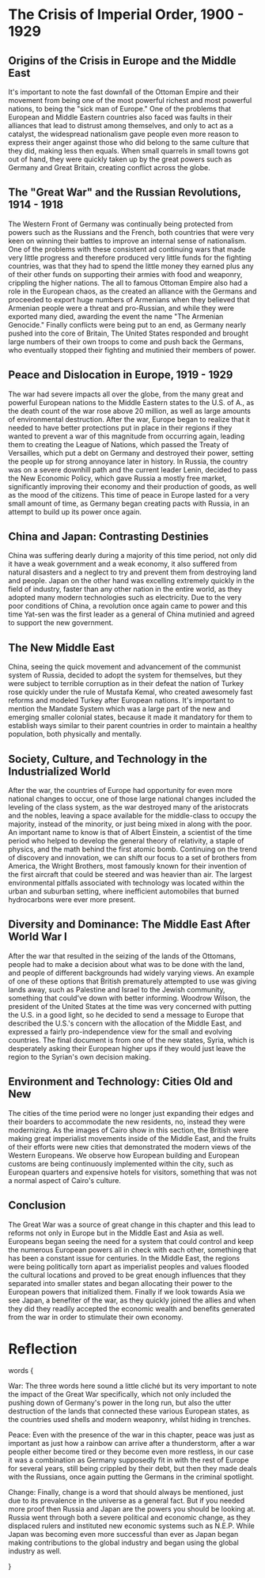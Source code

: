 # The Crisis of Imperial Order, 1900 - 1929

## Origins of the Crisis in Europe and the Middle East

It's important to note the fast downfall of the Ottoman Empire and their movement from being one of the most powerful richest and most powerful nations, to being the "sick man of Europe." One of the problems that European and Middle Eastern countries also faced was faults in their alliances that lead to distrust among themselves, and only to act as a catalyst, the widespread nationalism gave people even more reason to express their anger against those who did belong to the same culture that they did, making less then equals. When small quarrels in small towns got out of hand, they were quickly taken up by the great powers such as Germany and Great Britain, creating conflict across the globe.

## The "Great War" and the Russian Revolutions, 1914 - 1918

The Western Front of Germany was continually being protected from powers such as the Russians and the French, both countries that were very keen on winning their battles to improve an internal sense of nationalism. One of the problems with these consistent ad continuing wars that made very little progress and therefore produced very little funds for the fighting countries, was that they had to spend the little money they earned plus any of their other funds on supporting their armies with food and weaponry, crippling the higher nations. The all to famous Ottoman Empire also had a role in the European chaos, as the created an alliance with the Germans and proceeded to export huge numbers of Armenians when they believed that Armenian people were a threat and pro-Russian, and while they were exported many died, awarding the event the name "The Armenian Genocide." Finally conflicts were being put to an end, as Germany nearly pushed into the core of Britain, The United States responded and brought large numbers of their own troops to come and push back the Germans, who eventually stopped their fighting and mutinied their members of power.

## Peace and Dislocation in Europe, 1919 - 1929

The war had severe impacts all over the globe, from the many great and powerful European nations to the Middle Eastern states to the U.S. of A., as the death count of the war rose above 20 million, as well as large amounts of environmental destruction. After the war, Europe began to realize that it needed to have better protections put in place in their regions if they wanted to prevent a war of this magnitude from occurring again, leading them to creating the League of Nations, which passed the Treaty of Versailles, which put a debt on Germany and destroyed their power, setting the people up for strong annoyance later in history. In Russia, the country was on a severe downhill path and the current leader Lenin, decided to pass the New Economic Policy, which gave Russia a mostly free market, significantly improving their economy and their production of goods, as well as the mood of the citizens. This time of peace in Europe lasted for a very small amount of time, as Germany began creating pacts with Russia, in an attempt to build up its power once again.

## China and Japan: Contrasting Destinies

China was suffering dearly during a majority of this time period, not only did it have a weak government and a weak economy, it also suffered from natural disasters and a neglect to try and prevent them from destroying land and people. Japan on the other hand was excelling extremely quickly in the field of industry, faster than any other nation in the entire world, as they adopted many modern technologies such as electricity. Due to the very poor conditions of China, a revolution once again came to power and this time Yat-sen was the first leader as a general of China mutinied and agreed to support the new government.

## The New Middle East

China, seeing the quick movement and advancement of the communist system of Russia, decided to adopt the system for themselves, but they were subject to terrible corruption as in their defeat the nation of Turkey rose quickly under the rule of Mustafa Kemal, who created awesomely fast reforms and modeled Turkey after European nations. It's important to mention the Mandate System which was a large part of the new and emerging smaller colonial states, because it made it mandatory for them to establish ways similar to their parent countries in order to maintain a healthy population, both physically and mentally.

## Society, Culture, and Technology in the Industrialized World

After the war, the countries of Europe had opportunity for even more national changes to occur, one of those large national changes included the leveling of the class system, as the war destroyed many of the aristocrats and the nobles, leaving a space available for the middle-class to occupy the majority, instead of the minority, or just being mixed in along with the poor. An important name to know is that of Albert Einstein, a scientist of the time period who helped to develop the general theory of relativity, a staple of physics, and the math behind the first atomic bomb. Continuing on the trend of discovery and innovation, we can shift our focus to a set of brothers from America, the Wright Brothers, most famously known for their invention of the first aircraft that could be steered and was heavier than air. The largest environmental pitfalls associated with technology was located within the urban and suburban setting, where inefficient automobiles that burned hydrocarbons were ever more present.

## Diversity and Dominance: The Middle East After World War I

After the war that resulted in the seizing of the lands of the Ottomans, people had to make a decision about what was to be done with the land, and people of different backgrounds had widely varying views. An example of one of these options that British prematurely attempted to use was giving lands away, such as Palestine and Israel to the Jewish community, something that could've down with better informing. Woodrow Wilson, the president of the United States at the time was very concerned with putting the U.S. in a good light, so he decided to send a message to Europe that described the U.S.'s concern with the allocation of the Middle East, and expressed a fairly pro-independence view for the small and evolving countries. The final document is from one of the new states, Syria, which is desperately asking their European higher ups if they would just leave the region to the Syrian's own decision making.

## Environment and Technology: Cities Old and New

The cities of the time period were no longer just expanding their edges and their boarders to accommodate the new residents, no, instead they were modernizing. As the images of Cairo show in this section, the British were making great imperialist movements inside of the Middle East, and the fruits of their efforts were new cities that demonstrated the modern views of the Western Europeans. We observe how European building and European customs are being continuously implemented within the city, such as European quarters and expensive hotels for visitors, something that was not a normal aspect of Cairo's culture.

## Conclusion

The Great War was a source of great change in this chapter and this lead to reforms not only in Europe but in the Middle East and Asia as well. Europeans began seeing the need for a system that could control and keep the numerous European powers all in check with each other, something that has been a constant issue for centuries. In the Middle East, the regions were being politically torn apart as imperialist peoples and values flooded the cultural locations and proved to be great enough influences that they separated into smaller states and began allocating their power to the European powers that initialized them. Finally if we look towards Asia we see Japan, a benefiter of the war, as they quickly joined the allies and when they did they readily accepted the economic wealth and benefits generated from the war in order to stimulate their own economy.

# Reflection

words {

War: The three words here sound a little cliché but its very important to note the impact of the Great War specifically, which not only included the pushing down of Germany's power in the long run, but also the utter destruction of the lands that connected these various European states, as the countries used shells and modern weaponry, whilst hiding in trenches.

Peace: Even with the presence of the war in this chapter, peace was just as important as just how a rainbow can arrive after a thunderstorm, after a war people either become tired or they become even more restless, in our case it was a combination as Germany supposedly fit in with the rest of Europe for several years, still being crippled by their debt, but then they made deals with the Russians, once again putting the Germans in the criminal spotlight.

Change: Finally, change is a word that should always be mentioned, just due to its prevalence in the universe as a general fact. But if you needed more proof then Russia and Japan are the powers you should be looking at. Russia went through both a severe political and economic change, as they displaced rulers and instituted new economic systems such as N.E.P. While Japan was becoming even more successful than ever as Japan began making contributions to the global industry and began using the global industry as well. 

}
